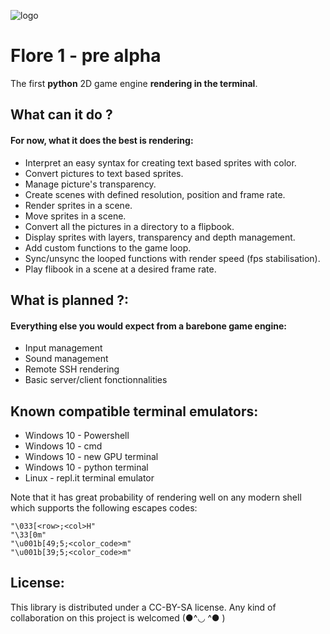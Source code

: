 ![logo](https://imgur.com/6FEKoDg)
# Flore 1 - pre alpha
 The first **python** 2D game engine **rendering in the terminal**.

## What can it do ?
#### For now, what it does the best is rendering:
 -   Interpret an easy syntax for creating text based sprites with color.
 -   Convert pictures to text based sprites.
 -   Manage picture's transparency.
 -   Create scenes with defined resolution, position and frame rate.
 -   Render sprites in a scene.
 -   Move sprites in a scene.
 -   Convert all the pictures in a directory to a flipbook.
 -   Display sprites with layers, transparency and depth management.
 -   Add custom functions to the game loop.
 -   Sync/unsync the looped functions with render speed (fps stabilisation).
 -  Play flibook in a scene at a desired frame rate. 

## What is planned ?:
#### Everything else you would expect from a barebone game engine:
 - Input management
 - Sound management
 - Remote SSH rendering
 - Basic server/client fonctionnalities


## Known compatible terminal emulators:
 - Windows 10 - Powershell
 - Windows 10 - cmd
 - Windows 10 - new GPU terminal
 - Windows 10 - python terminal
 - Linux - repl.it terminal emulator
 
 Note that it has great probability of rendering well on any modern shell which supports the following escapes codes:
 

    "\033[<row>;<col>H"
    "\33[0m"
    "\u001b[49;5;<color_code>m"
    "\u001b[39;5;<color_code>m"
  
## License:
This library is distributed under a CC-BY-SA license.
Any kind of collaboration on this project is welcomed  (●^◡ ^● )

